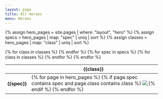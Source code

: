 ```yaml
---
layout: page
title: All Heroes
menu: Heroes
---
```

{% assign hero_pages = site.pages | where: "layout", "hero" %}
{% assign specs = hero_pages | map: "spec" | uniq | sort %}
{% assign classes = hero_pages | map: "class" | uniq | sort %}
<div id="heroes">
    <table>
        <thead>
            <tr>
                <th></th>
                {% for class in classes %}
                <th>{{class}}</th>
                {% endfor %}
            </tr>
        </thead>
        <tbody>
            {% for spec in specs %}
                <tr>
                    <th>{{spec}}</th>
                    {% for class in classes %}
                    <td>
                        {% for page in hero_pages %}
                        {% if page.spec contains spec and page.class contains class %}
                            <a href="{{page.url}}" title="{{page.title}}">
                            <img src="/assets/img/heroes/avatar/{{page.title}}.png"/>
                            </a>
                        {% endif %}
                        {% endfor %}
                    </td>
                    {% endfor %}
                </tr>
            {% endfor %}
        </tbody>
    </table>
</div>
